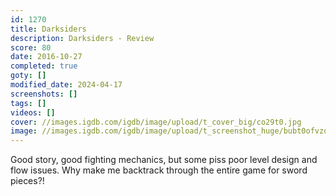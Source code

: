 ```yaml
---
id: 1270
title: Darksiders
description: Darksiders - Review
score: 80
date: 2016-10-27
completed: true
goty: []
modified_date: 2024-04-17
screenshots: []
tags: []
videos: []
cover: //images.igdb.com/igdb/image/upload/t_cover_big/co29t0.jpg
image: //images.igdb.com/igdb/image/upload/t_screenshot_huge/bubt0ofvzqiqc5pyg98a.jpg
---
```

Good story, good fighting mechanics, but some piss poor level design and flow issues. Why make me backtrack through the entire game for sword pieces?!